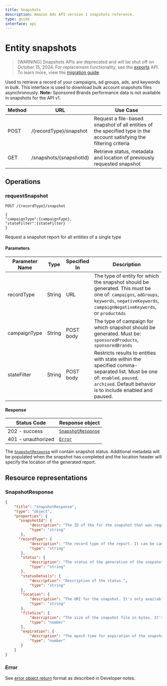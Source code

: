 ```yaml
---
title: Snapshots
description: Amazon Ads API version 1 snapshots reference.
type: guide
interface: api
---
```

# Entity snapshots

>[WARNING] Snapshots APIs are deprecated and will be shut off on October 15, 2024. For replacement functionality, see the [exports](guides/exports/overview) API. To learn more, view the [migration guide](reference/migration-guides/snapshots-exports). 

Used to retrieve a record of your campaigns, ad groups, ads, and keywords in bulk. This
interface is used to download bulk account snapshots files
asynchronously. **Note:** Sponsored Brands performance data is not available in snapshots for the API v1.

| Method | URL | Use Case   |
|--------|-----|------------|
| POST   | /{recordType}/snapshot  | Request a file-based snapshot of all entities of the specified type in the account satisfying the filtering criteria |
| GET    | /snapshots/{snapshotId} | Retrieve status, metadata and location of previously requested snapshot  |

## Operations

### requestSnapshot

```shell
POST /{recordType}/snapshot    

{                               
"campaignType":{campaignType},  
"stateFilter":{stateFilter}     
}
```

Request a snapshot report for all entities of a single type

#### Parameters

| Parameter Name | Type   | Specified In | Description |
|----------------|--------|--------------|-------------|
| recordType     | String | URL          | The type of entity for which the snapshot should be generated. This must be one of: `campaigns`, `adGroups`, `keywords`, `negativeKeywords`, `campaignNegativeKeywords`, or `productAds`      |
| campaignType   | String | POST body    | The type of campaign for which snapshot should be generated. Must be: `sponsoredProducts`, `sponsoredBrands` |
| stateFilter    | String | POST body    | Restricts results to entities with state within the specified comma-separated list. Must be one of: `enabled`, `paused`, `archived`. Default behavior is to include enabled and paused. |

#### Response

| Status Code        | Response object  |
|--------------------|------------------|
| 202 - success      | [`SnapshotResponse`](#SnapshotResponse) |
| 401 - unauthorized | [`Error`](#Error)            |

The [`SnapshotResponse`](#SnapshotResponse) will contain snapshot status. Additional metadata
will be populated when the snapshot has completed and the location
header will specify the location of the generated report.

## Resource representations

### SnapshotResponse

```JSON
{
    "title": "SnapshotResponse",
    "type": "object",
    "properties": {   
      "snapshotId": {
           "description": "The ID of the for the snapshot that was requested.",
           "type": "string"
       },
      "recordType": {
           "description": "The record type of the report. It can be campaign, adGroups, productAds, keywords, negativeKeywords or campaignNegativeKeywords.",
           "type": "string"
       },
       "status": {
           "description": "The status of the generation of the snapshot, it can be IN_PROGRESS, SUCCESS or FAILURE.",
           "type": "string"
       },
       "statusDetails": {
           "description": "Description of the status.",
           "type": "string"
       },
       "location": {
           "description": "The URI for the snapshot. It's only available if status is SUCCESS.",
           "type": "string"
       },
       "fileSize": {
           "description": "The size of the snapshot file in bytes. It's only available if status is SUCCESS.",
           "type": "number"
       },
       "expiration": {
           "description": "The epoch time for expiration of the snapshot file. It's only available if status is SUCCESS.",
           "type": "number"
       }
    }
}
```

### Error

See [error object return](reference/concepts/developer-notes) format as described in Developer notes.
